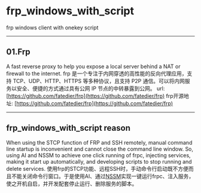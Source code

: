 # frp_windows_with_script
frp windows client with onekey script

---
## 01.Frp
A fast reverse proxy to help you expose a local server behind a NAT or firewall to the internet. 
frp 是一个专注于内网穿透的高性能的反向代理应用，支持 TCP、UDP、HTTP、HTTPS 等多种协议，且支持 P2P 通信。可以将内网服务以安全、便捷的方式通过具有公网 IP 节点的中转暴露到公网。
url: [https://github.com/fatedier/frp](https://github.com/fatedier/frp)
frp开源地址: [https://github.com/fatedier/frp](https://github.com/fatedier/frp)

---
## frp_windows_with_script reason
When using the STCP function of FRP and SSH remotely, manual command line startup is inconvenient and cannot close the command line window. So, using AI and NSSM to achieve one click running of frpc, injecting services, making it start up automatically, and developing scripts to stop running and delete services.
使用frp的STCP功能、远程SSH时，手动命令行启动既不方便而且不能关闭命令行窗口。于是使用AI、通过[NSSM](https://nssm.cc)实现一键运行frpc、注入服务，使之开机自启，并开发配套停止运行、删除服务的脚本。
